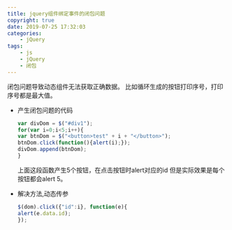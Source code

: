 ```yaml
---
title: jquery组件绑定事件的闭包问题
copyright: true
date: 2019-07-25 17:32:03
categories:
    - jQuery
tags:
    - js
    - jQuery
    - 闭包
---
```

闭包问题导致动态组件无法获取正确数据。
比如循环生成的按钮打印序号，打印序号都是最大值。

<!-- more -->

+ 产生闭包问题的代码
    ```js
    var divDom = $("#div1");
    for(var i=0;i<5;i++){
    var btnDom = $("<button>test" + i + "</button>");
    btnDom.click(function(){alert(i);});
    divDom.append(btnDom);
    }
    ```
    上面这段函数产生5个按钮，在点击按钮时alert对应的id
    但是实际效果是每个按钮都会alert 5。

+ 解决方法,动态传参
    ```js
    $(dom).click({"id":i}, function(e){
    alert(e.data.id);
    });
    ```
